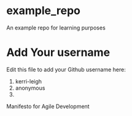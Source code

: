# example_repo
An example repo for learning purposes
# Add Your username
Edit this file to add your Github username here:
1. kerri-leigh
2. anonymous
3. 
Manifesto for Agile Development

